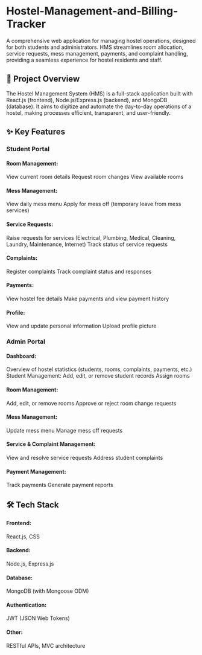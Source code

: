 # Hostel-Management-and-Billing-Tracker

A comprehensive web application for managing hostel operations, designed for both students and administrators. HMS streamlines room allocation, service requests, mess management, payments, and complaint handling, providing a seamless experience for hostel residents and staff.

## 🚀 Project Overview
The Hostel Management System (HMS) is a full-stack application built with React.js (frontend), Node.js/Express.js (backend), and MongoDB (database). It aims to digitize and automate the day-to-day operations of a hostel, making processes efficient, transparent, and user-friendly.

## ✨ Key Features
### Student Portal
#### Room Management:
View current room details
Request room changes
View available rooms
#### Mess Management:
View daily mess menu
Apply for mess off (temporary leave from mess services)
#### Service Requests:
Raise requests for services (Electrical, Plumbing, Medical, Cleaning, Laundry, Maintenance, Internet)
Track status of service requests
#### Complaints:
Register complaints
Track complaint status and responses
#### Payments:
View hostel fee details
Make payments and view payment history
#### Profile:
View and update personal information
Upload profile picture

### Admin Portal
#### Dashboard:
Overview of hostel statistics (students, rooms, complaints, payments, etc.)
Student Management:
Add, edit, or remove student records
Assign rooms
#### Room Management:
Add, edit, or remove rooms
Approve or reject room change requests
#### Mess Management:
Update mess menu
Manage mess off requests
#### Service & Complaint Management:
View and resolve service requests
Address student complaints
#### Payment Management:
Track payments
Generate payment reports

## 🛠️ Tech Stack
#### Frontend: 
React.js, CSS
#### Backend: 
Node.js, Express.js
#### Database: 
MongoDB (with Mongoose ODM)
#### Authentication: 
JWT (JSON Web Tokens)
#### Other: 
RESTful APIs, MVC architecture
